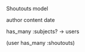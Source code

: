 Shoutouts model


author
content
date


has_many :subjects? -> users

(user has_many :shoutouts)




